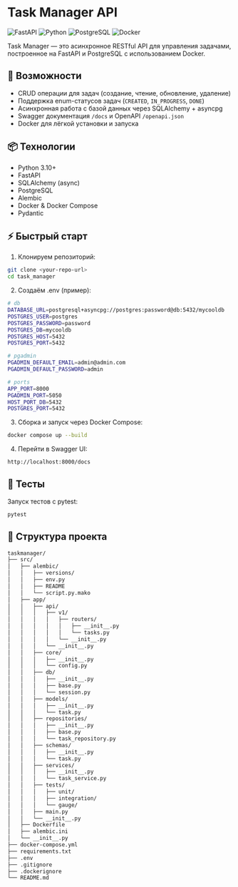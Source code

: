 # Task Manager API

![FastAPI](https://img.shields.io/badge/FastAPI-000000?style=flat&logo=fastapi&logoColor=white)
![Python](https://img.shields.io/badge/Python-3776AB?style=flat&logo=python&logoColor=white)
![PostgreSQL](https://img.shields.io/badge/PostgreSQL-336791?style=flat&logo=postgresql&logoColor=white)
![Docker](https://img.shields.io/badge/Docker-2496ED?style=flat&logo=docker&logoColor=white)

Task Manager — это асинхронное RESTful API для управления задачами, построенное на FastAPI и PostgreSQL с использованием Docker.

## 🚀 Возможности

- CRUD операции для задач (создание, чтение, обновление, удаление)
- Поддержка enum-статусов задач (`CREATED`, `IN_PROGRESS`, `DONE`)
- Асинхронная работа с базой данных через SQLAlchemy + asyncpg
- Swagger документация `/docs` и OpenAPI `/openapi.json`
- Docker для лёгкой установки и запуска

## 📦 Технологии

- Python 3.10+
- FastAPI
- SQLAlchemy (async)
- PostgreSQL
- Alembic
- Docker & Docker Compose
- Pydantic

## ⚡ Быстрый старт

1. Клонируем репозиторий:

```bash
git clone <your-repo-url>
cd task_manager
```
2. Создаём .env (пример):

```bash
# db
DATABASE_URL=postgresql+asyncpg://postgres:password@db:5432/mycooldb
POSTGRES_USER=postgres
POSTGRES_PASSWORD=password
POSTGRES_DB=mycooldb
POSTGRES_HOST=5432
POSTGRES_PORT=5432

# pgadmin
PGADMIN_DEFAULT_EMAIL=admin@admin.com
PGADMIN_DEFAULT_PASSWORD=admin

# ports
APP_PORT=8000
PGADMIN_PORT=5050
HOST_PORT_DB=5432
POSTGRES_PORT=5432
```

3. Сборка и запуск через Docker Compose:

```bash
docker compose up --build
```

4. Перейти в Swagger UI:

```bash
http://localhost:8000/docs
```

## 🧪 Тесты
Запуск тестов с pytest:

```bash
pytest
```

## 📂 Структура проекта

```bash
taskmanager/
├── src/
│   ├── alembic/
│   │   ├── versions/
│   │   ├── env.py
│   │   ├── README
│   │   └── script.py.mako
│   ├── app/
│   │   ├── api/
│   │   │   ├── v1/
│   │   │   │   ├── routers/
│   │   │   │   │   ├── __init__.py
│   │   │   │   │   └── tasks.py
│   │   │   │   └── __init__.py
│   │   │   └── __init__.py
│   │   ├── core/
│   │   │   ├── __init__.py
│   │   │   └── config.py
│   │   ├── db/
│   │   │   ├── __init__.py
│   │   │   ├── base.py
│   │   │   └── session.py
│   │   ├── models/
│   │   │   ├── __init__.py
│   │   │   └── task.py
│   │   ├── repositories/
│   │   │   ├── __init__.py
│   │   │   ├── base.py
│   │   │   └── task_repository.py
│   │   ├── schemas/
│   │   │   ├── __init__.py
│   │   │   └── task.py
│   │   ├── services/
│   │   │   ├── __init__.py
│   │   │   └── task_service.py
│   │   ├── tests/
│   │   │   ├── unit/
│   │   │   ├── integration/
│   │   │   └── gauge/
│   │   ├── main.py
│   │   └── __init__.py
│   ├── Dockerfile
│   ├── alembic.ini
│   └── __init__.py
├── docker-compose.yml
├── requirements.txt
├── .env
├── .gitignore
├── .dockerignore
└── README.md
```


